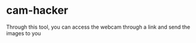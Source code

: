 # cam-hacker
Through this tool, you can access the webcam through a link and send the images to you 
